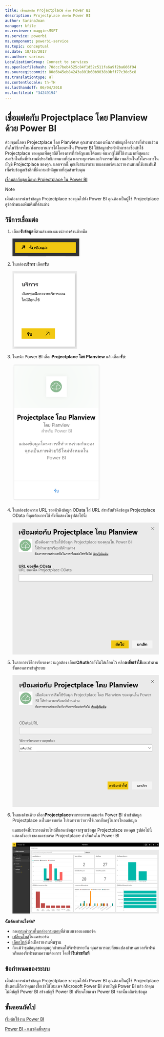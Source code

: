 ```yaml
---
title: เชื่อมต่อกับ Projectplace ด้วย Power BI
description: Projectplace สำหรับ Power BI
author: SarinaJoan
manager: kfile
ms.reviewer: maggiesMSFT
ms.service: powerbi
ms.component: powerbi-service
ms.topic: conceptual
ms.date: 10/16/2017
ms.author: sarinas
LocalizationGroup: Connect to services
ms.openlocfilehash: 70dcc7beb4525c84f1d52c511fa6a9f2ba666f94
ms.sourcegitcommit: 80d6b45eb84243e801b60b9038b9bff77c30d5c8
ms.translationtype: HT
ms.contentlocale: th-TH
ms.lasthandoff: 06/04/2018
ms.locfileid: "34249194"
---
```

# <a name="connect-to-projectplace-by-planview-with-power-bi"></a>เชื่อมต่อกับ Projectplace โดย Planview ด้วย Power BI
ด้วยชุดเนื้อหา Projectplace โดย Planview คุณสามารถมองเห็นภาพข้อมูลโครงการที่ทำงานร่วมกันในวิธีการใหม่ทั้งกระบวนการได้โดยตรงใน Power BI ใช้ข้อมูลประจำตัวการลงชื่อเข้าใช้ Projectplace ของคุณเพื่อดูสถิติโครงการที่สำคัญแบบโต้ตอบ ค้นหาผู้ใช้ที่ใช้งานมากที่สุดและสมาชิกในทีมที่ทำงานมีประสิทธิภาพมากที่สุด และระบุการ์ดและกิจกรรมที่มีความเสี่ยงในทั้งโครงการในบัญชี Projectplace ของคุณ นอกจากนี้ คุณยังสามารถขยายแดชบอร์ดและรายงานแบบใช้งานทันทีเพื่อรับข้อมูลเชิงลึกที่มีความสำคัญมากที่สุดสำหรับคุณ

[เชื่อมต่อกับชุดเนื้อหา Projectplace ใน Power BI](https://app.powerbi.com/getdata/services/projectplace)

>[!NOTE]
>เมื่อต้องการนำเข้าข้อมูล Projectplace ของคุณไปยัง Power BI คุณต้องเป็นผู้ใช้ Projectplace ดูข้อกำหนดเพิ่มเติมที่ด้านล่าง

## <a name="how-to-connect"></a>วิธีการเชื่อมต่อ
1. เลือก**รับข้อมูล**ที่ด้านล่างของแผงนำทางด้านซ้ายมือ
   
    ![](media/service-connect-to-projectplace/get.png)
2. ในกล่อง**บริการ** เลือก**รับ**
   
    ![](media/service-connect-to-projectplace/services.png)
3. ในหน้า Power BI เลือก**Projectplace โดย Planview** แล้วเลือก**รับ**:  
   
    ![](media/service-connect-to-projectplace/projectplace.png)
4. ในกล่องข้อความ URL ของตัวดึงข้อมูล OData ใส่ URL สำหรับตัวดึงข้อมูล Projectplace OData ที่คุณต้องการใช้ ดังที่แสดงในรูปต่อไปนี้:
   
    ![](media/service-connect-to-projectplace/params.png)
5. ในรายการวิธีการรับรองความถูกต้อง เลือก**OAuth**ถ้ายังไม่ได้เลือกไว้ คลิก**ลงชื่อเข้าใช้**และทำตามขั้นตอนการเข้าสู่ระบบ  
   
   ![](media/service-connect-to-projectplace/creds.png)
6. ในแผงด้านซ้าย เลือก**Projectplace**จากรายการแดชบอร์ด Power BI นำเข้าข้อมูล Projectplace ลงในแดชบอร์ด โปรดทราบว่าอาจใช้เวลาสักครู่ในการโหลดข้อมูล  
   
    แดชบอร์ดที่ประกอบด้วยไทล์ที่แสดงข้อมูลจากฐานข้อมูล Projectplace ของคุณ รูปต่อไปนี้แสดงตัวอย่างของแดชบอร์ด Projectplace ค่าเริ่มต้นใน Power BI
   
    ![](media/service-connect-to-projectplace/dashboard.png)

**ฉันต้องทำอะไรต่อ?**

* ลอง[ถามคำถามในกล่องถามตอบ](power-bi-q-and-a.md)ที่ด้านบนของแดชบอร์ด
* [เปลี่ยนไทล์](service-dashboard-edit-tile.md)ในแดชบอร์ด
* [เลือกไทล์](service-dashboard-tiles.md)เพื่อเปิดรายงานพื้นฐาน
* ถึงแม้ว่าชุดข้อมูลของคุณถูกกำหนดให้รีเฟรซรายวัน คุณสามารถเปลี่ยนแปลงกำหนดเวลารีเฟรช หรือลองรีเฟรชตามความต้องการ โดยใช้**รีเฟรชทันที**

## <a name="system-requirements"></a>ข้อกำหนดของระบบ
เมื่อต้องการนำเข้าข้อมูล Projectplace ของคุณไปยัง Power BI คุณต้องเป็นผู้ใช้ Projectplace ขั้นตอนนี้ถือว่าคุณลงชื่อเข้าใช้โฮมเพจ Microsoft Power BI ด้วยบัญชี Power BI แล้ว ถ้าคุณไม่มีบัญชี Power BI สร้างบัญชี Power BI ฟรีบนโฮมเพจ Power BI จากนั้นคลิกรับข้อมูล

## <a name="next-steps"></a>ขั้นตอนถัดไป
[เริ่มต้นใช้งาน Power BI](service-get-started.md)

[Power BI - แนวคิดพื้นฐาน](service-basic-concepts.md)

